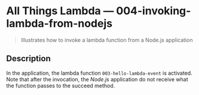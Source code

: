 # All Things Lambda &mdash; 004-invoking-lambda-from-nodejs
> Illustrates how to invoke a lambda function from a Node.js application

## Description
In the application, the lambda function `003-hello-lambda-event` is activated. Note that after the invocation, the *Node.js* application do not receive what the function passes to the succeed method.
